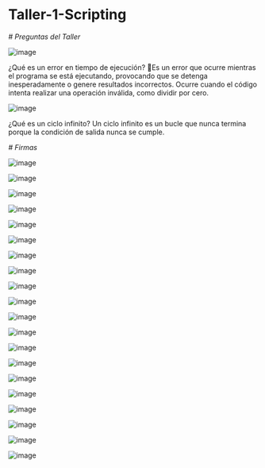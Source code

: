 # Taller-1-Scripting

<em> # Preguntas del Taller</em>

![image](https://github.com/user-attachments/assets/bc6b73a0-0b29-4bbe-a478-d586bcfcb1d4)

¿Qué es un error en tiempo de ejecución?
Es un error que ocurre mientras el programa se está ejecutando, provocando que se detenga inesperadamente o genere resultados incorrectos. Ocurre cuando el código intenta realizar una operación inválida, como dividir por cero.

![image](https://github.com/user-attachments/assets/2ca4c03d-0893-4966-a053-637ddc77d4bf)

¿Qué es un ciclo infinito? 
Un ciclo infinito es un bucle que nunca termina porque la condición de salida nunca se cumple.




<em> # Firmas </em>


![image](https://github.com/user-attachments/assets/fe0024a3-41e6-4572-9d8e-24879c93959c)

![image](https://github.com/user-attachments/assets/4451ae6f-fd8b-4f7e-9941-07f92ee49efb)

![image](https://github.com/user-attachments/assets/822690c5-0039-4f46-8149-f4cce0dc722a)

![image](https://github.com/user-attachments/assets/2e378ce5-31dd-4c0c-b7d5-f24e37fc5904)

![image](https://github.com/user-attachments/assets/6f3f5b73-d1ea-4416-9cec-ac326d939015)

![image](https://github.com/user-attachments/assets/296f2769-deee-4bee-8916-b6a16d804a46)

![image](https://github.com/user-attachments/assets/c505b82d-8296-45c1-84e9-54fb76eced09)

![image](https://github.com/user-attachments/assets/522aecf6-7a77-4481-a1fe-a32fb598bd04)

![image](https://github.com/user-attachments/assets/fd1f82ef-f1df-4cec-aedf-e95251f2d7c0)

![image](https://github.com/user-attachments/assets/9b0f4c9b-81fa-47fe-8a6d-905da5d2c534)

![image](https://github.com/user-attachments/assets/c42db924-dfb0-480f-9bbb-0da2faa0b344)

![image](https://github.com/user-attachments/assets/1b273c46-e9c3-42e7-8cfd-73b7566fc410)

![image](https://github.com/user-attachments/assets/8c2b9535-8a48-45c5-aa28-0c4f3c08d98c)

![image](https://github.com/user-attachments/assets/b5c1ad1a-50f3-4217-a70e-171bd5667fe8)

![image](https://github.com/user-attachments/assets/6246b574-6423-4696-83e3-9b3bafce02e3)

![image](https://github.com/user-attachments/assets/049578cd-02ca-4204-a71b-bb913ac4f803)

![image](https://github.com/user-attachments/assets/da0abddc-2b7e-471e-ae9f-2e50f3687bbd)

![image](https://github.com/user-attachments/assets/028d6e3c-1b45-4707-bb62-1fe06e853ca6)

![image](https://github.com/user-attachments/assets/94976485-67aa-406a-92dc-6083767e46f4)

![image](https://github.com/user-attachments/assets/92e5a9a3-422a-4317-8a51-5cbf5ae1f53c)



